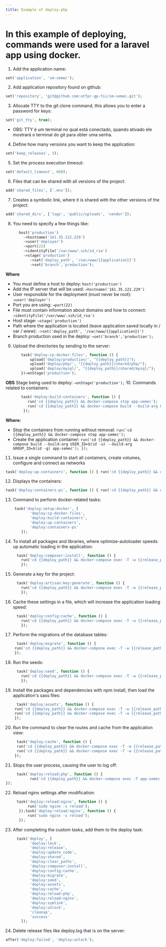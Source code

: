 ```yaml
---
title: Example of deploy.php
---
```


# In this example of deploying, commands were used for a laravel app using docker.

1. Add the application name:
````php
set('application', 'sm-semec');
````
2. Add application repository found on github:
````php
set('repository', 'git@github.com:utfpr-gp-tsi/sm-semec.git');
````
3. Allocate TTY to the git clone command, this allows you to enter a password for keys:
````php
set('git_tty', true);
````
* OBS: TTY é um terminal no qual está conectado, quando ativado ele mostrará o terminal do git para obter uma senha.
4. Define how many versions you want to keep the application:
````php
set('keep_releases', 3);
````
5. Set the process execution timeout:
````php
set('default_timeout', 600);
````
6. Files that can be shared with all versions of the project:
````php
add('shared_files', ['.env']);
````
7. Creates a symbolic link, where it is shared with the other versions of the project:
````php
add('shared_dirs', ['logs', 'public/uploads', 'vendor']);
````
8. You need to specify a few things like:
````php
      host('production')
       	->hostname('161.35.122.229')
       	->user('deployer')
       	->port(22)
       	->identityFile('/var/www/.ssh/id_rsa')
       	->stage('production')
           ->set('deploy_path', '/var/www/{{application}}')
           ->set('branch','production'); 
````
**Where**
* You must define a host to deploy:
`host('production')`
* Add the IP server that will be used:
`→hostname('161.35.122.229')`
* User responsible for the deployment (must never be root):
`→user('deployer')`
* Port you are using:
`→port(22)`
* File must contain information about domains and how to connect:
`→identityFile('/var/www/.ssh/id_rsa')`
* Host stage:
`→stage('production')`
* Path where the application is located (leave application saved locally in / var / www):
`->set('deploy_path', '/var/www/{{application}}')`
* Branch production used in the deploy:
`→set('branch','production');`
9. Upload the directories by sending to the server:
````php
       task('deploy:cp-docker-files', function () {
           upload('deploy/production/', "{{deploy_path}}");
           upload('deploy/php/', "{{deploy_path}}/shared/php/");
           upload('deploy/mysql/', "{{deploy_path}}/shared/mysql/");
       })→onStage('production');
````
**OBS** Stage being used to deploy: `→onStage('production');`
10. Commands related to containers:
````php
       task('deploy:build-containers', function () {
          run('cd {{deploy_path}} && docker-compose stop app-semec');
          run('cd {{deploy_path}} && docker-compose build --build-arg USER_ID=$(id -u) --build-arg GROUP_ID=$(id -g) app-semec');
       	});
````
**Where:**
* Stop the containers from running without removal:
    `run('cd {{deploy_path}} && docker-compose stop app-semec');`
* Create the application container:
    `run('cd {{deploy_path}} && docker-compose build --build-arg USER_ID=$(id -u) --build-arg 
      GROUP_ID=$(id -g) app-semec');
	});`
11. Issue a single command to start all containers, create volumes, configure and connect as networks
````php
task('deploy:up-containers', function () { run('cd {{deploy_path}} && docker-compose up -d'); });
````
12. Displays the containers:
````php
task('deploy:containers-ps', function () { run('cd {{deploy_path}} && docker-compose ps'); });
````
13. Command to perform docker-related tasks:
````php
    task('deploy:setup:docker', [
           'deploy:cp-docker-files',
           'deploy:build-containers',
           'deploy:up-containers',
           'deploy:containers-ps'
       ]);
````
14. To install all packages and libraries, where optimize-autoloader speeds up automatic loading in the application:
````php
     task('deploy:composer:install', function () {
       run('cd {{deploy_path}} && docker-compose exec -T -w {{release_path}} app-semec composer install –   no-ansi --no-dev --no-interaction --no-plugins --no-progress --no-scripts --no-suggest --optimize-autoloader');
       });
````
15. Generate a key for the project:
````php
     task('deploy:artisan:key:generate', function () {
       run('cd {{deploy_path}} && docker-compose exec -T -w {{release_path}} app-semec php artisan key:generate');
       });
````
16. Cache these settings in a file, which will increase the application loading speed:
````php
     task('deploy:config:cache', function () {
       run('cd {{deploy_path}} && docker-compose exec -T -w {{release_path}} app-semec php artisan config:cache');
       });
````
17. Perform the migrations of the database tables:
````php
     task('deploy:migrate', function () {
	run('cd {{deploy_path}} && docker-compose exec -T -w {{release_path}} app-semec php artisan migrate –	force');
	});
````
18. Run the seeds:
````php
     task('deploy:seed', function () {
       run('cd {{deploy_path}} && docker-compose exec -T -w {{release_path}} app-semec php artisan db:seed –force');
       });
````
19. Install the packages and dependencies with npm install, then load the application's sass files:
````php
     task('deploy:assets', function () {
	run('cd {{deploy_path}} && docker-compose exec -T -w {{release_path}} app-semec 	npm install'); 
	run('cd {{deploy_path}} && docker-compose exec -T -w {{release_path}} app-semec 	npm run production');
	});
````
20. Run the command to clear the routes and cache from the application view:
````php
     task('deploy:cache', function () {
	 run('cd {{deploy_path}} && docker-compose exec -T -w {{release_path}} app-semec 	php artisan route:cache');
	 run('cd {{deploy_path}} && docker-compose exec -T -w {{release_path}} app-semec 	php artisan view:cache');
	});
````
21. Stops the user process, causing the user to log off:
````php
     task('deploy:reload:php', function () {
           run('cd {{deploy_path}} && docker-compose exec -T app-semec kill -USR2 1');
});
````
22. Reload nginx settings after modification:
````php
     task('deploy:reload:nginx', function () {
          run('sudo nginx -s reload');
      });task('deploy:reload:nginx', function () {
          run('sudo nginx -s reload');
      });
````
23. After completing the custom tasks, add them to the deploy task:
````php
     task('deploy', [
           'deploy:lock',
           'deploy:release',
           'deploy:update_code',
           'deploy:shared',
           'deploy:clear_paths',
           'deploy:composer:install',
           'deploy:config:cache',
           'deploy:migrate',
           'deploy:seed',
           'deploy:assets',
           'deploy:cache',
           'deploy:reload:php',
           'deploy:reload:nginx',
           'deploy:symlink',
           'deploy:unlock',
           'cleanup',
           'success'
       ]);
````
24. Delete release files like deploy.log that is on the server:
````php
after('deploy:failed', 'deploy:unlock');
````
